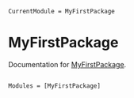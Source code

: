 ```@meta
CurrentModule = MyFirstPackage
```

# MyFirstPackage

Documentation for [MyFirstPackage](https://github.com/benforgit/MyFirstPackage.jl).

```@index
```

```@autodocs
Modules = [MyFirstPackage]
```
